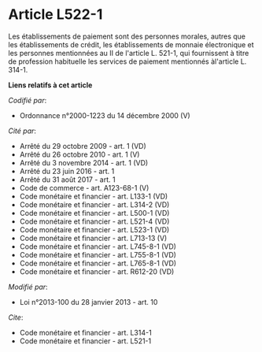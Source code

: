 # Article L522-1

Les établissements de paiement sont des personnes morales, autres que les établissements de crédit, les établissements de
monnaie électronique et les personnes mentionnées au II de l'article L. 521-1, qui fournissent à titre de profession
habituelle les services de paiement mentionnés àl'article L. 314-1.

**Liens relatifs à cet article**

_Codifié par_:

  - Ordonnance n°2000-1223 du 14 décembre 2000 (V)

_Cité par_:

  - Arrêté du 29 octobre 2009 - art. 1 (VD)
  - Arrêté du 26 octobre 2010 - art. 1 (V)
  - Arrêté du 3 novembre 2014 - art. 1 (VD)
  - Arrêté du 23 juin 2016 - art. 1
  - Arrêté du 31 août 2017 - art. 1
  - Code de commerce - art. A123-68-1 (V)
  - Code monétaire et financier - art. L133-1 (VD)
  - Code monétaire et financier - art. L314-2 (VD)
  - Code monétaire et financier - art. L500-1 (VD)
  - Code monétaire et financier - art. L521-4 (VD)
  - Code monétaire et financier - art. L523-1 (VD)
  - Code monétaire et financier - art. L713-13 (V)
  - Code monétaire et financier - art. L745-8-1 (VD)
  - Code monétaire et financier - art. L755-8-1 (VD)
  - Code monétaire et financier - art. L765-8-1 (VD)
  - Code monétaire et financier - art. R612-20 (VD)

_Modifié par_:

  - Loi n°2013-100 du 28 janvier 2013 - art. 10

_Cite_:

  - Code monétaire et financier - art. L314-1
  - Code monétaire et financier - art. L521-1
